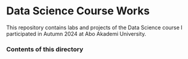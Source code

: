 # Data Science Course Works

This repository contains labs and projects of the Data Science course I participated in Autumn 2024 at Abo Akademi University. 

### Contents of this directory

